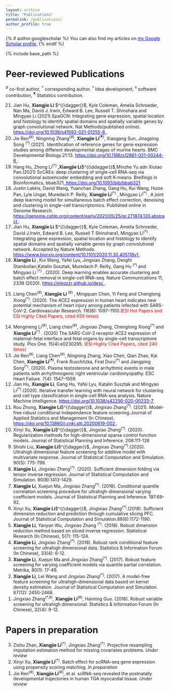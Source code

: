 ```yaml
---
layout: archive
title: "Publications"
permalink: /publications/
author_profile: true
---
```



{% if author.googlescholar %}
  You can also find my articles on <u><a href="{{author.googlescholar}}">my Google Scholar profile</a>.</u>
{% endif %}

{% include base_path %}

<!--
{% for post in site.publications reversed %}
  {% include archive-single.html %}
{% endfor %}
-->

<!--为了简单下面自己进行自动 
<p style="color:blue;">You can change the text color of a whole sentence or paragraph...</p>
<p>...or you can change the text color of one <span style="color:green;">word</span> or even a single l<span style="color:red;">e</span>tter.</p>
-->

Peer-reviewed Publications
==========================
<sup>\#</sup> co-first author, $^*$ corresponding author. $^\dagger$ Idea development, $^\ddagger$ software contribution, <sup>&para;</sup> Statistics contribution.

<style>
/* unvisited link */
a:link {
  color: blue;
}

/* visited link */
a:visited {
  color: black;
}

/* mouse over link */
a:hover {
  color: hotpink;
}

/* selected link */
a:active {
  color: blue;
}
</style>

<ol reversed>

<li>
Jian Hu, <b>Xiangjie Li</b> $^{(\dagger)}$, Kyle Coleman, Amelia Schroeder, Nan Ma, David J. Irwin, Edward B. Lee, Russell T. Shinohara and Mingyao Li.(2021).SpaGCN: Integrating gene expression, spatial location and histology to identify spatial domains and spatially variable genes by graph convolutional network. Nat Methods(published online). <a href="https://doi.org/10.1038/s41592-021-01255-8"> https://doi.org/10.1038/s41592-021-01255-8 </a>.


</li>

<li>
Jie Ren<sup>(#)</sup>, Ningning Zhang<sup>(#)</sup>, <b>Xiangjie Li</b><sup>(&para;)</sup>, Xiaogang Sun, Jinagping Song <sup>(*)</sup>.(2021). Identification of reference genes for gene expression studies among different developmental stages of murine hearts. BMC Developmental Biology.21:13. <a href="https://doi.org/10.1186/s12861-021-00244-6"> https://doi.org/10.1186/s12861-021-00244-6 </a>.
</li>

<li>
Hang Hu,  Zhong Li<sup>(*) </sup>,<b>Xiangjie Li</b>$^{(\ddagger)}$,Minzhe Yu adn Xiutao Pan.(2021) 
ScCAEs: deep clustering of single-cell RNA-seq via convolutional autoencoder embedding and soft K-means. Breifings in Bioinformatics, bbab321,<a href="https://doi.org/10.1093/bib/bbab321"> https://doi.org/10.1093/bib/bbab321 </a>
</li>

<li>
Justin Lakkis, David Wang, Yuanchao Zhang, Gang Hu, Kui Wang, Huize Pan, Lyle Ungar, Muredach P. Reilly, <b>Xiangjie Li</b><sup>(*) </sup>, Mingyao Li<sup>(*) </sup>. A joint deep learning model for simultaneous batch effect correction, denoising and clustering in single-cell transcriptomics. Published online in Genome Research.  <a href="https://genome.cshlp.org/content/early/2021/05/25/gr.271874.120.abstract"> https://genome.cshlp.org/content/early/2021/05/25/gr.271874.120.abstract </a>.
</li>

<li>
Jian Hu, <b>Xiangjie Li</b> $^{(\dagger)}$, Kyle Coleman, Amelia Schroeder, David J.Irwin, Edward B. Lee, Russell T Shinohara1, Mingyao Li<sup>(*) </sup>. Integrating gene expression, spatial location and histology to identify spatial domains and spatially variable genes by graph convolutional network. Accepted by Nature Methods. <a href="https://www.biorxiv.org/content/10.1101/2020.11.30.405118v1"> https://www.biorxiv.org/content/10.1101/2020.11.30.405118v1 </a>.
</li>

<li> 
<b> Xiangjie Li </b>, Kui Wang, Yafei Lyu, Jingxiao Zhang, Dwight Stambolian,Katalin Susztak, Muredach P. Reilly, Gang Hu <sup> (*) </sup> and Mingyao Li <sup>(*) </sup>. (2020). Deep learning enables accurate clustering and batch effect removal in single-cell RNA-seq. Nature Communications 11, 2338 (2020). <a href="https://eleozzr.github.io/desc">https://eleozzr.github.io/desc </a>.
</li>

<li>

Liang Chen<sup>(#)</sup>, <b>Xiangjie Li </b> <sup>(#) </sup>, Mingquan Chen, Yi Feng and Chenglong Xiong<sup>(*)</sup>. (2020). The ACE2 expression in human heart indicates new potential mechanism of heart injury among patients infected with SARS-CoV-2. Cardiovascular Research. 116(6): 1097–1100.<span style="color:red;">(ESI Hot Papers and ESI Highly Cited Papers, cited 659 times)</span>
</li>

<li>
Mengmeng Li<sup>(#)</sup>, Liang chen<sup>(#)</sup>, Jingxiao Zhang, Chenglong Xiong<sup>(*) </sup> and <b> Xiangjie Li</b><sup>(*) </sup>. (2020) The SARS-CoV-2 receptor ACE2 expression of maternal-fetal interface and fetal organs by single-cell transcriptome study. Plos One. 15(4):e0230295. <span style="color:red;">(ESI Highly Cited Papers, cited 240 times)</span>

</li>

<li>
Jie Ren<sup>(#)</sup>, Liang Chen<sup>(#)</sup>, Ningning Zhang, Xiao Chen, Qian Zhao, Kai Chen, <b><b>Xiangjie Li</b></b><sup>(&para;)</sup>, Frank Ruschitzka, Firat Duru<sup>(*)</sup> and Jiangping Song<sup>(*)</sup>. (2020). Plasma testosterone and arrhythmic events in male patients with arrhythmogenic right ventricular cardiomyopathy. ESC Heart Failure. 7(4): 1547–1559.
</li>

<li>
Jian Hu, <b>Xiangjie Li</b>, Gang Hu, Yafei Lyu, Katalin Susztak and Mingyao Li<sup>(*)</sup>.(2020). Iterative transfer learning with neural network for clustering and cell type classification in single-cell RNA-seq analysis. Nature Machine Intelligence. <a href="https://doi.org/10.1038/s42256-020-00233-7"> https://doi.org/10.1038/s42256-020-00233-7</a>,
</li>

<li>
Rou Zhong, <b>Xiangjie Li</b>$^{(\dagger)}$, Jingixao Zhang<sup>(*)</sup>. (2021). Model-free robust conditional independence feature screening.Journal of Applied Statistics and Management (In Chinese). <a href="https://doi.org/10.13860/j.cnki.sltj.20200619-002"> https://doi.org/10.13860/j.cnki.sltj.20200619-002 </a>.

</li>

<li>
Xinyi Xu, <b>Xiangjie Li</b>$^{(\dagger)}$, Jingxiao Zhang<sup>(*)</sup>. (2020). Regularization methods for high-dimensional sparse control function models. Journal of Statistical Planning and Inference. 206:111-126
</li>

<li>
Shishi Liu, <b>Xiangjie Li</b>$^{(\dagger)}$, Jingixao Zhang<sup>(*)</sup>.(2020). Ultrahigh dimensional feature screening for additive model with multivariate response. Journal of Statistical Computation and Simulation. 90(5): 775-799.
</li>

<li>
<b>Xiangjie Li</b>, Jingxiao Zhang<sup>(*)</sup>. (2020). Sufficient dimension folding via tensor inverse regression. Journal of Statistical Computation and Simulation. 90(8):1413-1429.
</li>

<li>
<b>Xiangjie Li</b>, Xuejun Ma, Jingxiao Zhang<sup>(*)</sup>. (2018). Conditional quantile correlation screening procedure for ultrahigh-dimensional varying coefficient models. Journal of Statistical Planning and Inference. 197:69-92.
</li>

<li>
Xinyi Xu, <b>Xiangjie Li</b>$^{(\dagger)}$, Jingixiao Zhang<sup>(*)</sup>.(2018). Sufficient dimension reduction and prediction through cumulative slicing PFC. Journal of Statistical Computation and Simulation.88(6):1172-1190.
</li>


<li>
<b>Xiangjie Li</b>, Yanyan Wu, Jingxiao Zhang <sup>(*)</sup>. (2018). Robust dimension reduction method based on sliced inverse regression. Statistical Research (In Chinese), 5(7): 115-124.
</li>

<li>
<b>Xiangjie Li</b>, Jingxiao Zhang<sup>(*)</sup>. (2018). Robust rank conditional feature screening for ultrahigh dimensional data. Statistics & Information Forum (In Chinese), 33(4): 6-12.
</li>

<li>
<b>Xiangjie Li</b>, Xuejun Ma and Jingxiao Zhang<sup>(*)</sup>. (2017). Robust feature screening for varying coefficient models via quantile partial correlation. Metrika, 80(1): 17-49.
</li>


<li>
<b>Xiangjie Li</b>, Lei Wang and Jingxiao Zhang<sup>(*)</sup>. (2017). A model-free feature screening for ultrahigh-dimensional data based on kernel density estimation. Journal of Statistical Computation and Simulation. 87(12): 2450-2468.
</li>

<li>
Jingxiao Zhang<sup>(*,#)</sup>, <b>Xiangjie Li</b><sup>(#)</sup>, Haiming Guo. (2016). Robust variable screening for ultrahigh dimensional. Statistics & Information Forum (In Chinese), 32(4): 9-12.
</li>

</ol>



Papers in preparation
===================

<ol reversed>

<li>
Zishu Zhan,  <b>Xiangjie Li</b><sup>(*)</sup>, Jingxiao Zhang<sup>(*)</sup>. Projective resampling imputation estimation method for missing covariates problems. <i> Under review </i>
</li>


<li>
Xinyi Xu, <b>Xiangjie Li</b><sup>(*)</sup>. Batch effect for scRNA-seq gene expression using propensity scoring matching. <i> In preparation </i>
</li>

<li>
Jie Ren<sup>(#)</sup>, <b>Xiangjie Li</b><sup>(#)</sup>, et al. scRNA-seq revealed the postnatally developmental trajectories in human TGA myocardial tissue.<i> Under review </i> 
</li>


</ol>

